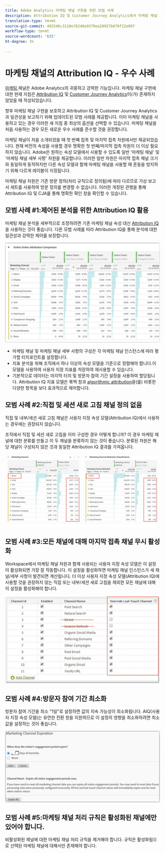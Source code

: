 ```yaml
---
title: Adobe Analytics 마케팅 채널 구현을 위한 모범 사례
description: Attribution IQ 및 Customer Journey Analytics에서 마케팅 채널 사용에 대한 우수 사례를 업데이트했습니다.
translation-type: tm+mt
source-git-commit: 402546c3110e78240e9379ea28957b070f22e697
workflow-type: tm+mt
source-wordcount: '633'
ht-degree: 3%

---
```



# 마케팅 채널의 Attribution IQ - 우수 사례

[마케팅 ](/help/components/c-marketing-channels/c-getting-started-mchannel.md) 채널은 Adobe Analytics의 귀중하고 강력한 기능입니다. 마케팅 채널 구현에 대한 현재 지침은 [Attribution IQ](https://experienceleague.corp.adobe.com/docs/analytics/analyze/analysis-workspace/attribution/overview.html?lang=en#analysis-workspace) 및 [Customer Journey Analytics](https://experienceleague.adobe.com/docs/analytics-platform/using/cja-usecases/marketing-channels.html?lang=ko-KR#cja-usecases)이(가) 존재하지 않았을 때 작성되었습니다.

향후 마케팅 채널 구현을 보호하고 Attribution IQ 및 Customer Journey Analytics과 일관성을 보고하기 위해 업데이트된 모범 사례를 제공합니다. 이미 마케팅 채널을 사용하고 있는 경우 이러한 새 지침 중 최상의 옵션을 선택할 수 있습니다. 마케팅 채널을 처음 사용하는 경우 모든 새로운 우수 사례를 준수할 것을 권장합니다.

마케팅 채널이 처음 소개되었을 때 첫 번째 접촉 및 마지막 접촉 차원에서만 제공되었습니다. 현재 버전의 속성을 사용할 경우 명확한 첫 번째/마지막 접촉 차원이 더 이상 필요하지 않습니다. Adobe은 원하는 속성 모델에서 사용할 수 있도록 일반 &#39;마케팅 채널&#39; 및 &#39;마케팅 채널 세부 사항&#39; 차원을 제공합니다. 이러한 일반 차원은 마지막 접촉 채널 크기와 동일하게 동작하지만 다른 속성 모델과 함께 마케팅 채널을 사용할 때 혼동을 방지하기 위해 다르게 레이블이 지정됩니다.

마케팅 채널 차원은 기존 방문 정의(처리 규칙으로 정의됨)에 따라 다르므로 가상 보고서 세트를 사용하여 방문 정의를 변경할 수 없습니다. 이러한 개정된 관행을 통해 Attribution IQ 및 CJA를 통해 명확한 확인 창을 확인할 수 있습니다.

## 모범 사례 #1:제어된 분석을 위한 Attribution IQ 활용

마케팅 채널 분석을 세부적으로 조정하려면 기존 마케팅 채널 속성 대신 [Attribution IQ](https://experienceleague.corp.adobe.com/docs/analytics/analyze/analysis-workspace/attribution/overview.html?lang=en#analysis-workspace)을 사용하는 것이 좋습니다. 다른 모범 사례를 따라 Attribution IQ을 통해 분석에 대한 일관성과 강력한 제어를 보장합니다.

![](assets/attribution.png)

* 마케팅 채널 및 마케팅 채널 세부 사항의 구성은 각 마케팅 채널 인스턴스에 따라 평가할 터치포인트를 설정합니다.
* 지표 분석을 위해 조직에서 하나 이상의 속성 모델을 기준으로 정렬해야 합니다.이 모델을 사용하여 사용자 지정 지표를 저장하여 재사용할 수 있습니다.
* 기본적으로 데이터는 마지막 터치 및 방문자 참여 기간 설정을 사용하여 할당됩니다. Attribution IQ 지표 모델은 룩백 창과 [algorithmic attribution](https://experienceleague.adobe.com/docs/analytics/analyze/analysis-workspace/attribution/algorithmic.html?lang=en#analysis-workspace)을(를) 비롯한 다양한 항목을 보다 효과적으로 제어합니다.

## 모범 사례 #2:직접 및 세션 새로 고침 채널 정의 없음

직접 및 내부/세션 새로 고침 채널은 사용자 지정 속성 모델(Attribution IQ)에서 사용하는 경우에는 권장되지 않습니다.

조직에서 직접 및 세션 새로 고침을 이미 구성한 경우 어떻게 합니까? 이 경우 마케팅 채널에 대한 분류를 만들고 이 두 채널을 분류하지 않는 것이 좋습니다. 분류된 차원은 해당 채널이 구성되지 않은 것과 동일한 Attribution IQ 결과를 가져옵니다.

![](assets/direct-session-refresh.png)

## 모범 사례 #3:모든 채널에 대해 마지막 접촉 채널 무시 활성화

Workspace에서 마케팅 채널 차원과 함께 사용되는 사용자 지정 속성 모델은 이 설정이 활성화되면 가장 잘 작동합니다. 이 설정을 활성화하면 마케팅 채널 인스턴스가 새 채널/세부 사항이 발견되면 계산됩니다. 더 이상 사용자 지정 속성 모델(Attribution IQ)에 사용할 것을 권장하지 않는 직접 또는 내부/세션 새로 고침을 제외한 모든 채널에 대해 이 설정을 활성화해야 합니다.

![](assets/override.png)

## 모범 사례 #4:방문자 참여 기간 최소화

방문자 참여 기간을 최소 &quot;1일&quot;로 설정하면 값의 지속 가능성이 최소화됩니다. AIQ(사용자 지정 속성 모델)는 유연한 전환 창을 지원하므로 이 설정의 영향을 최소화하려면 최소 값을 설정하는 것이 좋습니다.

![](assets/expiration.png)

## 모범 사례 #5:마케팅 채널 처리 규칙은 활성화된 채널에만 있어야 합니다.

비활성화된 채널에 대한 마케팅 채널 처리 규칙을 제거해야 합니다. 규칙은 활성화됨으로 선택된 마케팅 채널에 대해서만 존재해야 합니다.
